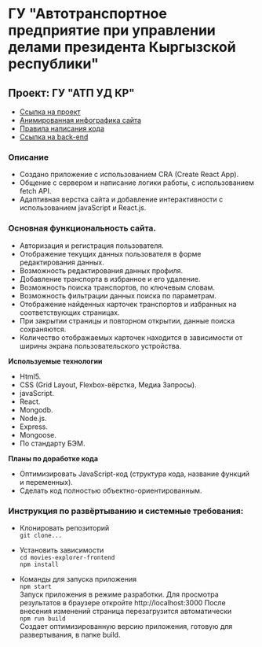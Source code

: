 # ГУ "Автотранспортное предприятие при управлении делами президента Кыргызской республики"

## Проект: ГУ "АТП УД КР"
* [Ссылка на проект](https://atp-react.vercel.app/)
* [Анимированная инфографика сайта](#)
* [Правила написания кода](https://code.s3.yandex.net/web-developer/landings/design-rules/index.html)
* [Ссылка на back-end](#)

### Описание
* Создано приложение с использованием CRA (Create React App). 
* Общение с сервером и написание логики работы, с использованием fetch API. 
* Адаптивная верстка сайта и добавление интерактивности с использованием javaScript и React.js.

### Основная функциональность сайта.
* Авторизация и регистрация пользователя.
* Отображение текущих данных пользователя в форме редактирования данных.
* Возможность редактирования данных профиля.
* Добавление транспорта в избранное и его удаление.
* Возможность поиска транспортов, по ключевым словам.
* Возможность фильтрации данных поиска по параметрам.
* Отображение найденных карточек транспортов и избранных на соответствующих страницах.
* При закрытии страницы и повторном открытии, данные поиска сохраняются.
* Количество отображаемых карточек находится в зависимости от ширины экрана пользовательского устройства.

**Используемые технологии**
* Html5.
* CSS (Grid Layout, Flexbox-вёрстка, Медиа Запросы).
* javaScript.
* React.
* Mongodb.
* Node.js.
* Express.
* Mongoose.
* По стандарту БЭМ.

**Планы по доработке кода**
* Оптимизировать JavaScript-код (структура кода, название функций и переменных).
* Сделать код полностью объектно-ориентированным.

### Инструкция по развёртыванию и системные требования:
* Клонировать репозиторий <br>
`git clone...`

* Установить зависимости <br>
`cd movies-explorer-frontend`<br>
`npm install`
* Команды для запуска приложения <br> 
`npm start`<br>
Запуск приложения в режиме разработки. Для просмотра результатов в браузере откройте http://localhost:3000 После внесения изменений страница перезагрузится автоматически <br>
`npm run build`<br>
Создает оптимизированную версию приложения, готовую для развертывания, в папке build.
